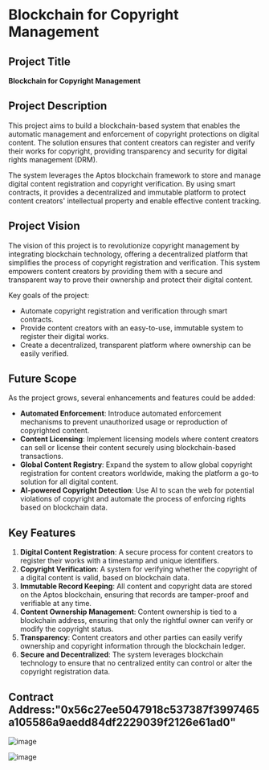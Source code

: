 # Blockchain for Copyright Management

## Project Title
**Blockchain for Copyright Management**

## Project Description
This project aims to build a blockchain-based system that enables the automatic management and enforcement of copyright protections on digital content. The solution ensures that content creators can register and verify their works for copyright, providing transparency and security for digital rights management (DRM).

The system leverages the Aptos blockchain framework to store and manage digital content registration and copyright verification. By using smart contracts, it provides a decentralized and immutable platform to protect content creators' intellectual property and enable effective content tracking.

## Project Vision
The vision of this project is to revolutionize copyright management by integrating blockchain technology, offering a decentralized platform that simplifies the process of copyright registration and verification. This system empowers content creators by providing them with a secure and transparent way to prove their ownership and protect their digital content.

Key goals of the project:
- Automate copyright registration and verification through smart contracts.
- Provide content creators with an easy-to-use, immutable system to register their digital works.
- Create a decentralized, transparent platform where ownership can be easily verified.

## Future Scope
As the project grows, several enhancements and features could be added:
- **Automated Enforcement**: Introduce automated enforcement mechanisms to prevent unauthorized usage or reproduction of copyrighted content.
- **Content Licensing**: Implement licensing models where content creators can sell or license their content securely using blockchain-based transactions.
- **Global Content Registry**: Expand the system to allow global copyright registration for content creators worldwide, making the platform a go-to solution for all digital content.
- **AI-powered Copyright Detection**: Use AI to scan the web for potential violations of copyright and automate the process of enforcing rights based on blockchain data.

## Key Features
1. **Digital Content Registration**: A secure process for content creators to register their works with a timestamp and unique identifiers.
2. **Copyright Verification**: A system for verifying whether the copyright of a digital content is valid, based on blockchain data.
3. **Immutable Record Keeping**: All content and copyright data are stored on the Aptos blockchain, ensuring that records are tamper-proof and verifiable at any time.
4. **Content Ownership Management**: Content ownership is tied to a blockchain address, ensuring that only the rightful owner can verify or modify the copyright status.
5. **Transparency**: Content creators and other parties can easily verify ownership and copyright information through the blockchain ledger.
6. **Secure and Decentralized**: The system leverages blockchain technology to ensure that no centralized entity can control or alter the copyright registration data.

## Contract Address:"0x56c27ee5047918c537387f3997465a105586a9aedd84df2229039f2126e61ad0"

![image](https://github.com/user-attachments/assets/780bb1ff-7f81-469c-8c59-62ac5887ece8)


![image](https://github.com/user-attachments/assets/fa01a622-2606-42bd-8d29-1d06de570f94)
